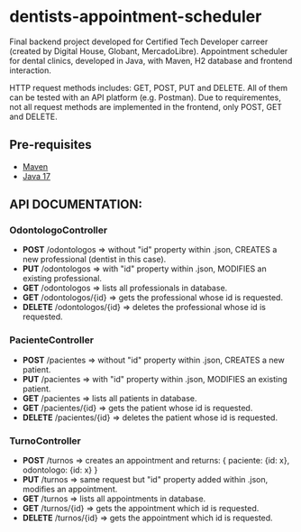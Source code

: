 # dentists-appointment-scheduler
Final backend project developed for Certified Tech Developer carreer (created by Digital House, Globant, MercadoLibre).
Appointment scheduler for dental clinics, developed in Java, with Maven, H2 database and frontend interaction.

HTTP request methods includes: GET, POST, PUT and DELETE. All of them can be tested with an API platform (e.g. Postman).
Due to requirementes, not all request methods are implemented in the frontend, only POST, GET and DELETE.

## Pre-requisites
- [Maven](https://maven.apache.org/download.cgi)
- [Java 17](https://www.oracle.com/java/technologies/downloads/#java17)

## API DOCUMENTATION:
### OdontologoController
- __POST__ /odontologos => without "id" property within .json, CREATES a new professional (dentist in this case).
- __PUT__ /odontologos => with "id" property within .json, MODIFIES an existing professional.
- __GET__ /odontologos => lists all professionals in database.
- __GET__ /odontologos/{id} => gets the professional whose id is requested.
- __DELETE__ /odontologos/{id} => deletes the professional whose id is requested.

### PacienteController
- __POST__ /pacientes => without "id" property within .json, CREATES a new patient.
- __PUT__ /pacientes => with "id" property within .json, MODIFIES an existing patient.
- __GET__ /pacientes => lists all patients in database.
- __GET__ /pacientes/{id} => gets the patient whose id is requested.
- __DELETE__ /pacientes/{id} => deletes the patient whose id is requested.

### TurnoController
- __POST__ /turnos => creates an appointment and returns:
{ 
paciente: {id: x}, 
odontologo: {id: x}
}
- __PUT__ /turnos => same request but "id" property added within .json, modifies an appointment.
- __GET__ /turnos => lists all appointments in database.
- __GET__ /turnos/{id} => gets the appointment which id is requested.
- __DELETE__ /turnos/{id} => gets the appointment which id is requested.
